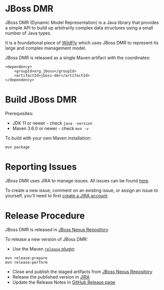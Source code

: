 # JBoss DMR

JBoss DMR (Dynamic Model Representation) is a Java library that provides a simple API to build up arbitrarily complex data structures using a small number of Java types.

It is a foundational piece of [WildFly](https://wildfly.org) which uses JBoss DMR to represent its large and complex management model.

JBoss DMR is released as a single Maven artifact with the coordinates:

```
<dependency>
    <groupId>org.jboss</groupId>
    <artifactId>jboss-dmr</artifactId>
</dependency>
```

# Build JBoss DMR

Prerequisites:

* JDK 11 or newer - check `java -version`
* Maven 3.6.0 or newer - check `mvn -v`

To build with your own Maven installation:

```
mvn package
```

# Reporting Issues

JBoss DMR uses JIRA to manage issues. All issues can be found [here](https://issues.redhat.com/projects/DMR/issues).

To create a new issue, comment on an existing issue, or assign an issue to yourself, you'll need to first [create a JIRA account](https://issues.redhat.com/).

# Release Procedure

JBoss DMR is released in [JBoss Nexus Repository](https://repository.jboss.org/nexus/)

To release a new version of JBoss DMR:

* Use the Maven [`release` plugin](https://maven.apache.org/maven-release/maven-release-plugin/):

```
mvn release:prepare
mvn release:perform
```

* Close and publish the staged artifacts from  [JBoss Nexus Repository](https://repository.jboss.org/nexus/)
* Release the published version in [JIRA](https://issues.redhat.com/projects/DMR?selectedItem=com.atlassian.jira.jira-projects-plugin:release-page&status=released-unreleased)
* Update the Release Notes in [GitHub Release page](https://github.com/jbossas/jboss-dmr/releases)


